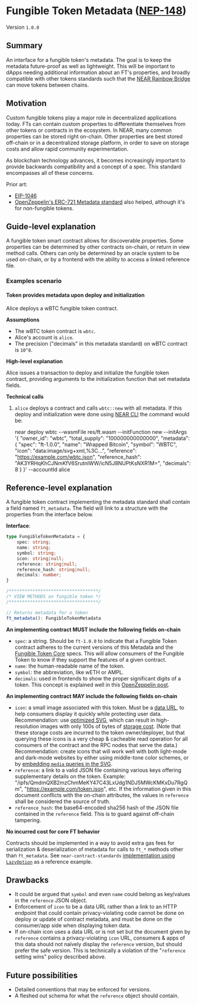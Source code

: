 # Fungible Token Metadata ([NEP-148](https://github.com/near/NEPs/discussions/148))

Version `1.0.0`

## Summary
[summary]: #summary

An interface for a fungible token's metadata. The goal is to keep the metadata future-proof as well as lightweight. This will be important to dApps needing additional information about an FT's properties, and broadly compatible with other tokens standards such that the [NEAR Rainbow Bridge](https://near.org/blog/eth-near-rainbow-bridge/) can move tokens between chains.

## Motivation

Custom fungible tokens play a major role in decentralized applications today. FTs can contain custom properties to differentiate themselves from other tokens or contracts in the ecosystem. In NEAR, many common properties can be stored right on-chain. Other properties are best stored off-chain or in a decentralized storage platform, in order to save on storage costs and allow rapid community experimentation.

As blockchain technology advances, it becomes increasingly important to provide backwards compatibility and a concept of a spec. This standard encompasses all of these concerns.

Prior art:

- [EIP-1046](https://eips.ethereum.org/EIPS/eip-1046)
- [OpenZeppelin's ERC-721 Metadata standard](https://docs.openzeppelin.com/contracts/2.x/api/token/erc721#ERC721Metadata) also helped, although it's for non-fungible tokens.

## Guide-level explanation

A fungible token smart contract allows for discoverable properties. Some properties can be determined by other contracts on-chain, or return in view method calls. Others can only be determined by an oracle system to be used on-chain, or by a frontend with the ability to access a linked reference file.

### Examples scenario

#### Token provides metadata upon deploy and initialization

Alice deploys a wBTC fungible token contract.

**Assumptions**

- The wBTC token contract is `wbtc`.
- Alice's account is `alice`.
- The precision ("decimals" in this metadata standard) on wBTC contract is `10^8`.

**High-level explanation**

Alice issues a transaction to deploy and initialize the fungible token contract, providing arguments to the initialization function that set metadata fields.

**Technical calls**

1. `alice` deploys a contract and calls `wbtc::new` with all metadata. If this deploy and initialization were done using [NEAR CLI](https://docs.near.org/docs/tools/near-cli) the command would be:

    near deploy wbtc --wasmFile res/ft.wasm --initFunction new --initArgs '{
      "owner_id": "wbtc",
      "total_supply": "100000000000000",
      "metadata": {
         "spec": "ft-1.0.0",
         "name": "Wrapped Bitcoin",
         "symbol": "WBTC",
         "icon": "data:image/svg+xml,%3C…",
         "reference": "https://example.com/wbtc.json",
         "reference_hash": "AK3YRHqKhCJNmKfV6SrutnlWW/icN5J8NUPtKsNXR1M=",
         "decimals": 8
      }
    }' --accountId alice

## Reference-level explanation

A fungible token contract implementing the metadata standard shall contain a field named `ft_metadata`. The field will link to a structure with the properties from the interface below.

**Interface**:

```ts
type FungibleTokenMetadata = {
    spec: string;
    name: string;
    symbol: string;
    icon: string|null;
    reference: string|null;
    reference_hash: string|null;
    decimals: number;
}

/**********************************/
/* VIEW METHODS on fungible token */
/**********************************/

// Returns metadata for a token
ft_metadata(): FungibleTokenMetadata
```

**An implementing contract MUST include the following fields on-chain**

- `spec`: a string. Should be `ft-1.0.0` to indicate that a Fungible Token contract adheres to the current versions of this Metadata and the [Fungible Token Core](./FungibleTokenCore.md) specs. This will allow consumers of the Fungible Token to know if they support the features of a given contract.
- `name`: the human-readable name of the token.
- `symbol`: the abbreviation, like wETH or AMPL.
- `decimals`: used in frontends to show the proper significant digits of a token. This concept is explained well in this [OpenZeppelin post](https://docs.openzeppelin.com/contracts/3.x/erc20#a-note-on-decimals).

**An implementing contract MAY include the following fields on-chain**

- `icon`: a small image associated with this token. Must be a [data URL](https://developer.mozilla.org/en-US/docs/Web/HTTP/Basics_of_HTTP/Data_URIs), to help consumers display it quickly while protecting user data. Recommendation: use [optimized SVG](https://codepen.io/tigt/post/optimizing-svgs-in-data-uris), which can result in high-resolution images with only 100s of bytes of [storage cost](https://docs.near.org/docs/concepts/storage-staking). (Note that these storage costs are incurred to the token owner/deployer, but that querying these icons is a very cheap & cacheable read operation for all consumers of the contract and the RPC nodes that serve the data.) Recommendation: create icons that will work well with both light-mode and dark-mode websites by either using middle-tone color schemes, or by [embedding `media` queries in the SVG](https://timkadlec.com/2013/04/media-queries-within-svg/).
- `reference`: a link to a valid JSON file containing various keys offering supplementary details on the token. Example: "/ipfs/QmdmQXB2mzChmMeKY47C43LxUdg1NDJ5MWcKMKxDu7RgQm", "https://example.com/token.json", etc. If the information given in this document conflicts with the on-chain attributes, the values in `reference` shall be considered the source of truth.
- `reference_hash`: the base64-encoded sha256 hash of the JSON file contained in the `reference` field. This is to guard against off-chain tampering.


**No incurred cost for core FT behavior**

Contracts should be implemented in a way to avoid extra gas fees for serialization & deserialization of metadata for calls to `ft_*` methods other than `ft_metadata`. See `near-contract-standards` [implementation using `LazyOption`](https://github.com/near/near-sdk-rs/blob/c2771af7fdfe01a4e8414046752ee16fb0d29d39/examples/fungible-token/ft/src/lib.rs#L71) as a reference example.


## Drawbacks

- It could be argued that `symbol` and even `name` could belong as key/values in the `reference` JSON object.
- Enforcement of `icon` to be a data URL rather than a link to an HTTP endpoint that could contain privacy-violating code cannot be done on deploy or update of contract metadata, and must be done on the consumer/app side when displaying token data.
- If on-chain icon uses a data URL or is not set but the document given by `reference` contains a privacy-violating `icon` URL, consumers & apps of this data should not naïvely display the `reference` version, but should prefer the safe version. This is technically a violation of the "`reference` setting wins" policy described above.

## Future possibilities

- Detailed conventions that may be enforced for versions.
- A fleshed out schema for what the `reference` object should contain.
